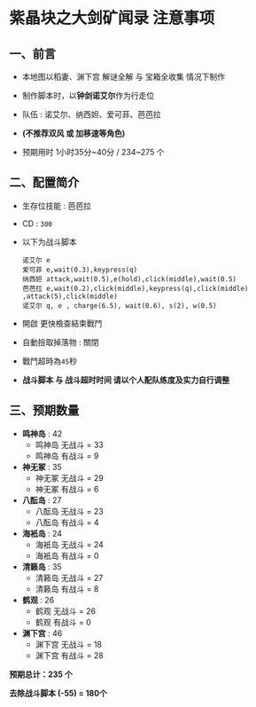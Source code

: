 # 紫晶块之大剑矿闻录 注意事项
## 一、前言
- 本地图以稻妻、渊下宫 解谜全解 与 宝箱全收集 情况下制作
- 制作脚本时，以**钟剑诺艾尔**作为行走位
- 队伍 : 诺艾尔、纳西妲、爱可菲、芭芭拉
- **(不推荐双风 或 加移速等角色)** 

- 预期用时 1小时35分~40分 / 234~275 个

## 二、配置简介
- 生存位技能 : 芭芭拉
- CD : `300`

- 以下为战斗脚本

    ```
    诺艾尔 e
    爱可菲 e,wait(0.3),keypress(q)
    纳西妲 attack,wait(0.5),e(hold),click(middle),wait(0.5)
    芭芭拉 e,wait(0.2),click(middle),keypress(q),click(middle) ,attack(5),click(middle) 
    诺艾尔 q, e , charge(6.5), wait(0.6), s(2), w(0.5)
    ```

- 開啟 更快檢查結束戰鬥
- 自動撿取掉落物 : 關閉
- 戰鬥超時為`45`秒
- **战斗脚本 与 战斗超时时间 请以个人配队练度及实力自行调整**


## 三、预期数量

- **鸣神岛** : 42
  - 鸣神岛 无战斗 = 33
  - 鸣神岛 有战斗 = 9
- **神无冢** : 35
  - 神无冢 无战斗 = 29
  - 神无冢 有战斗 = 6
- **八酝岛** : 27
  - 八酝岛 无战斗 = 23
  - 八酝岛 有战斗 = 4
- **海衹岛** : 24
  - 海衹岛 无战斗 = 24
  - 海衹岛 有战斗 = 0
- **清籁岛** : 35
  - 清籁岛 无战斗 = 27
  - 清籁岛 有战斗 = 8
- **鹤观**   : 26
  - 鹤观   无战斗 = 26
  - 鹤观   有战斗 = 0
- **渊下宫** : 46
  - 渊下宫 无战斗 = 18
  - 渊下宫 有战斗 = 28

**预期总计：235 个**


**去除战斗脚本 (-55) = 180个**